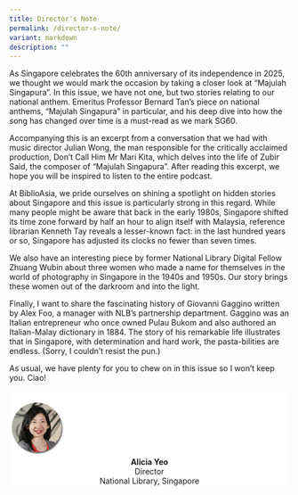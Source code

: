 ```yaml
---
title: Director's Note
permalink: /director-s-note/
variant: markdown
description: ""
---
```

As Singapore celebrates the 60th anniversary of its independence in 2025, we
thought we would mark the occasion by taking a closer look at “Majulah Singapura”.
In this issue, we have not one, but two stories relating to our national anthem.
Emeritus Professor Bernard Tan’s piece on national anthems, “Majulah Singapura”
in particular, and his deep dive into how the song has changed over time is a
must-read as we mark SG60.

Accompanying this is an excerpt from a conversation that we had with music
director Julian Wong, the man responsible for the critically acclaimed production,
Don’t Call Him Mr Mari Kita, which delves into the life of Zubir Said, the composer
of “Majulah Singapura”. After reading this excerpt, we hope you will be inspired
to listen to the entire podcast.

At BiblioAsia, we pride ourselves on shining a spotlight on hidden stories
about Singapore and this issue is particularly strong in this regard. While many
people might be aware that back in the early 1980s, Singapore shifted its time zone
forward by half an hour to align itself with Malaysia, reference librarian Kenneth
Tay reveals a lesser-known fact: in the last hundred years or so, Singapore has
adjusted its clocks no fewer than seven times.

We also have an interesting piece by former National Library Digital Fellow
Zhuang Wubin about three women who made a name for themselves in the world
of photography in Singapore in the 1940s and 1950s. Our story brings these women
out of the darkroom and into the light.

Finally, I want to share the fascinating history of Giovanni Gaggino written by
Alex Foo, a manager with NLB’s partnership department. Gaggino was an Italian
entrepreneur who once owned Pulau Bukom and also authored an Italian-Malay
dictionary in 1884. The story of his remarkable life illustrates that in Singapore,
with determination and hard work, the pasta-bilities are endless. (Sorry, I couldn’t
resist the pun.)

As usual, we have plenty for you to chew on in this issue so I won’t keep you. Ciao!



<div style="background-color: white;">
<br>
<img src="/images/vol-17-issue-3/Director.png" style="width: 100px; height: 100px;">
<center><b>Alicia Yeo</b><br>Director<br>National Library, Singapore</center>
</div>